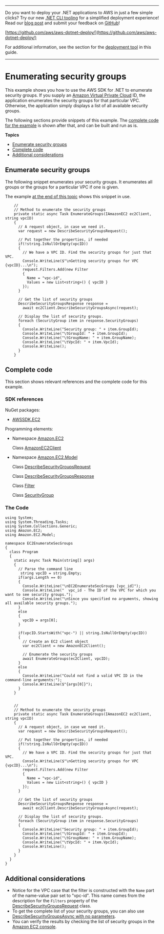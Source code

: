 --------

Do you want to deploy your \.NET applications to AWS in just a few simple clicks? Try our new [\.NET CLI tooling](https://www.nuget.org/packages/AWS.Deploy.CLI/) for a simplified deployment experience\! Read our [blog post](https://aws.amazon.com/blogs/developer/reimagining-the-aws-net-deployment-experience/) and submit your feedback on [GitHub](https://github.com/aws/aws-dotnet-deploy)\!

 [https://github.com/aws/aws-dotnet-deploy/](https://github.com/aws/aws-dotnet-deploy/)

For additional information, see the section for the [deployment tool](https://docs.aws.amazon.com/sdk-for-net/v3/developer-guide/deployment-tool.html) in this guide\.

--------

# Enumerating security groups<a name="enumerate-security-groups"></a>

This example shows you how to use the AWS SDK for \.NET to enumerate security groups\. If you supply an [Amazon Virtual Private Cloud](https://docs.aws.amazon.com/vpc/latest/userguide/) ID, the application enumerates the security groups for that particular VPC\. Otherwise, the application simply displays a list of all available security groups\.

The following sections provide snippets of this example\. The [complete code for the example](#enum-sec-groups-complete-code) is shown after that, and can be built and run as is\.

**Topics**
+ [Enumerate security groups](#enum-sec-groups-enum)
+ [Complete code](#enum-sec-groups-complete-code)
+ [Additional considerations](#enum-sec-groups-additional)

## Enumerate security groups<a name="enum-sec-groups-enum"></a>

The following snippet enumerates your security groups\. It enumerates all groups or the groups for a particular VPC if one is given\.

The example [at the end of this topic](#enum-sec-groups-complete-code) shows this snippet in use\.

```
    //
    // Method to enumerate the security groups
    private static async Task EnumerateGroups(IAmazonEC2 ec2Client, string vpcID)
    {
      // A request object, in case we need it.
      var request = new DescribeSecurityGroupsRequest();

      // Put together the properties, if needed
      if(!string.IsNullOrEmpty(vpcID))
      {
        // We have a VPC ID. Find the security groups for just that VPC.
        Console.WriteLine($"\nGetting security groups for VPC {vpcID}...\n");
        request.Filters.Add(new Filter
        {
          Name = "vpc-id",
          Values = new List<string>() { vpcID }
        });
      }

      // Get the list of security groups
      DescribeSecurityGroupsResponse response =
        await ec2Client.DescribeSecurityGroupsAsync(request);

      // Display the list of security groups.
      foreach (SecurityGroup item in response.SecurityGroups)
      {
        Console.WriteLine("Security group: " + item.GroupId);
        Console.WriteLine("\tGroupId: " + item.GroupId);
        Console.WriteLine("\tGroupName: " + item.GroupName);
        Console.WriteLine("\tVpcId: " + item.VpcId);
        Console.WriteLine();
      }
    }
```

## Complete code<a name="enum-sec-groups-complete-code"></a>

This section shows relevant references and the complete code for this example\.

### SDK references<a name="w8aac19c21c13c13c15b5b1"></a>

NuGet packages:
+ [AWSSDK\.EC2](https://www.nuget.org/packages/AWSSDK.EC2)

Programming elements:
+ Namespace [Amazon\.EC2](https://docs.aws.amazon.com/sdkfornet/v3/apidocs/items/EC2/NEC2.html)

  Class [AmazonEC2Client](https://docs.aws.amazon.com/sdkfornet/v3/apidocs/items/EC2/TEC2Client.html)
+ Namespace [Amazon\.EC2\.Model](https://docs.aws.amazon.com/sdkfornet/v3/apidocs/items/EC2/NEC2Model.html)

  Class [DescribeSecurityGroupsRequest](https://docs.aws.amazon.com/sdkfornet/v3/apidocs/items/EC2/TDescribeSecurityGroupsRequest.html)

  Class [DescribeSecurityGroupsResponse](https://docs.aws.amazon.com/sdkfornet/v3/apidocs/items/EC2/TDescribeSecurityGroupsResponse.html)

  Class [Filter](https://docs.aws.amazon.com/sdkfornet/v3/apidocs/items/EC2/TFilter.html)

  Class [SecurityGroup](https://docs.aws.amazon.com/sdkfornet/v3/apidocs/items/EC2/TSecurityGroup.html)

### The Code<a name="w8aac19c21c13c13c15b7b1"></a>

```
using System;
using System.Threading.Tasks;
using System.Collections.Generic;
using Amazon.EC2;
using Amazon.EC2.Model;

namespace EC2EnumerateSecGroups
{
  class Program
  {
    static async Task Main(string[] args)
    {
      // Parse the command line
       string vpcID = string.Empty;
      if(args.Length == 0)
      {
        Console.WriteLine("\nEC2EnumerateSecGroups [vpc_id]");
        Console.WriteLine("  vpc_id - The ID of the VPC for which you want to see security groups.");
        Console.WriteLine("\nSince you specified no arguments, showing all available security groups.");
      }
      else
      {
        vpcID = args[0];
      }

      if(vpcID.StartsWith("vpc-") || string.IsNullOrEmpty(vpcID))
      {
        // Create an EC2 client object
        var ec2Client = new AmazonEC2Client();

        // Enumerate the security groups
        await EnumerateGroups(ec2Client, vpcID);
      }
      else
      {
        Console.WriteLine("Could not find a valid VPC ID in the command-line arguments:");
        Console.WriteLine($"{args[0]}");
      }
    }


    //
    // Method to enumerate the security groups
    private static async Task EnumerateGroups(IAmazonEC2 ec2Client, string vpcID)
    {
      // A request object, in case we need it.
      var request = new DescribeSecurityGroupsRequest();

      // Put together the properties, if needed
      if(!string.IsNullOrEmpty(vpcID))
      {
        // We have a VPC ID. Find the security groups for just that VPC.
        Console.WriteLine($"\nGetting security groups for VPC {vpcID}...\n");
        request.Filters.Add(new Filter
        {
          Name = "vpc-id",
          Values = new List<string>() { vpcID }
        });
      }

      // Get the list of security groups
      DescribeSecurityGroupsResponse response =
        await ec2Client.DescribeSecurityGroupsAsync(request);

      // Display the list of security groups.
      foreach (SecurityGroup item in response.SecurityGroups)
      {
        Console.WriteLine("Security group: " + item.GroupId);
        Console.WriteLine("\tGroupId: " + item.GroupId);
        Console.WriteLine("\tGroupName: " + item.GroupName);
        Console.WriteLine("\tVpcId: " + item.VpcId);
        Console.WriteLine();
      }
    }
  }
}
```

## Additional considerations<a name="enum-sec-groups-additional"></a>
+ Notice for the VPC case that the filter is constructed with the `Name` part of the name\-value pair set to "vpc\-id"\. This name comes from the description for the `Filters` property of the [DescribeSecurityGroupsRequest](https://docs.aws.amazon.com/sdkfornet/v3/apidocs/items/EC2/TDescribeSecurityGroupsRequest.html) class\.
+ To get the complete list of your security groups, you can also use [ DescribeSecurityGroupsAsync with no parameters](https://docs.aws.amazon.com/sdkfornet/v3/apidocs/items/EC2/MEC2DescribeSecurityGroupsAsyncCancellationToken.html)\.
+ You can verify the results by checking the list of security groups in the [Amazon EC2 console](https://console.aws.amazon.com/ec2/v2/home#SecurityGroups)\.